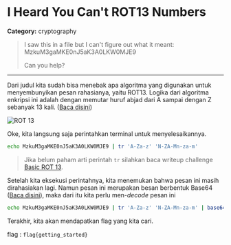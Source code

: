 # I Heard You Can't ROT13 Numbers
**Category:** cryptography
> I saw this in a file but I can't figure out what it meant: MzkuM3gaMKE0nJ5aK3A0LKW0MJE9
> 
> Can you help?
---

Dari judul kita sudah bisa menebak apa algoritma yang digunakan untuk menyembunyikan pesan rahasianya, yaitu ROT13. Logika dari algoritma enkripsi ini adalah dengan memutar huruf abjad dari A sampai dengan Z sebanyak 13 kali. ([Baca disini](http://datagenetics.com/blog/july42015/index.html))

![ROT 13](http://datagenetics.com/blog/july42015/big.png "sumber: datagenetics.com")

Oke, kita langsung saja perintahkan terminal untuk menyelesaikannya.
```bash
echo MzkuM3gaMKE0nJ5aK3A0LKW0MJE9 | tr 'A-Za-z' 'N-ZA-Mn-za-m'
```

> Jika belum paham arti perintah `tr` silahkan baca writeup challenge [Basic ROT 13](https://github.com/cerc-undip/CTF-Learn-Writeup/tree/update/basic_rot_13_COMPLETE).

Setelah kita eksekusi perintahnya, kita menemukan bahwa pesan ini masih dirahasiakan lagi. Namun pesan ini merupakan besan berbentuk Base64 ([Baca disini](https://en.wikipedia.org/wiki/Base64)), maka dari itu kita perlu men-_decode_ pesan ini
```bash
echo MzkuM3gaMKE0nJ5aK3A0LKW0MJE9 | tr 'A-Za-z' 'N-ZA-Mn-za-m' | base64 -d
```

Terakhir, kita akan mendapatkan flag yang kita cari.

flag : `flag{getting_started}`